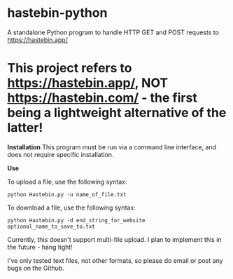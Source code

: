 # hastebin-python
A standalone Python program to handle HTTP GET and POST requests to https://hastebin.app/

# This project refers to https://hastebin.app/, NOT https://hastebin.com/ - the first being a lightweight alternative of the latter!

**Installation**
This program must be run via a command line interface, and does not require specific installation.

**Use**

To upload a file, use the following syntax:

`python Hastebin.py -u name_of_file.txt`

To download a file, use the following syntax:

`python Hastebin.py -d end_string_for_website optional_name_to_save_to.txt`

Currently, this doesn't support multi-file upload. I plan to implement this in the future - hang tight!

I've only tested text files, not other formats, so please do email or post any bugs on the Github.
